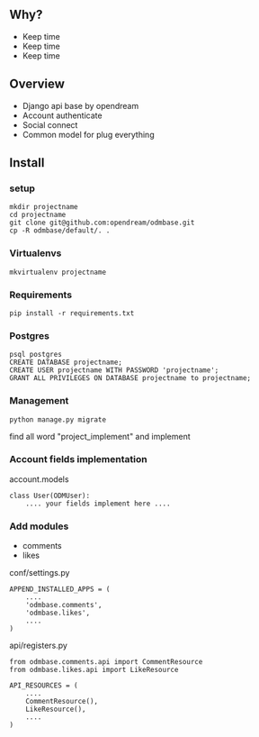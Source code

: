 ## Why?
- Keep time
- Keep time
- Keep time

## Overview
- Django api base by opendream
- Account authenticate
- Social connect
- Common model for plug everything

## Install

### setup
	mkdir projectname
	cd projectname
	git clone git@github.com:opendream/odmbase.git
	cp -R odmbase/default/. .


### Virtualenvs
	mkvirtualenv projectname

### Requirements
	pip install -r requirements.txt

### Postgres

	psql postgres
	CREATE DATABASE projectname;
	CREATE USER projectname WITH PASSWORD 'projectname';
	GRANT ALL PRIVILEGES ON DATABASE projectname to projectname;

### Management
	python manage.py migrate


find all word "project_implement" and implement

### Account fields implementation
account.models

	class User(ODMUser):
		.... your fields implement here ....


### Add modules
- comments
- likes

conf/settings.py

	APPEND_INSTALLED_APPS = (
		....
		'odmbase.comments',
		'odmbase.likes',
		....
	)

api/registers.py

	from odmbase.comments.api import CommentResource
    from odmbase.likes.api import LikeResource

    API_RESOURCES = (
		....
		CommentResource(),
        LikeResource(),
		....
	)

